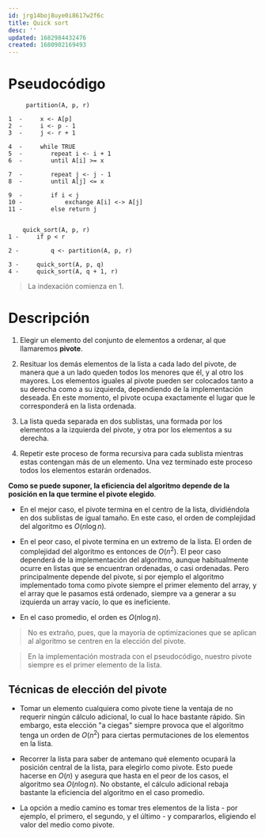 ```yaml
---
id: jrg14boj8uye0i8617w2f6c
title: Quick sort
desc: ''
updated: 1682984432476
created: 1680902169493
---
```


# Pseudocódigo

```
     partition(A, p, r)

1  -     x <- A[p]
2  -     i <- p - 1
3  -     j <- r + 1

4  -     while TRUE
5  -        repeat i <- i + 1
6  -        until A[i] >= x

7  -        repeat j <- j - 1
8  -        until A[j] <= x

9  -        if i < j
10 -            exchange A[i] <-> A[j]
11 -        else return j


    quick_sort(A, p, r)
1 -     if p < r

2 -         q <- partition(A, p, r)

3 -     quick_sort(A, p, q)
4 -     quick_sort(A, q + 1, r)
```

> La indexación comienza en 1.

# Descripción

1. Elegir un elemento del conjunto de elementos a ordenar, al que llamaremos **pivote**.

2. Resituar los demás elementos de la lista a cada lado del pivote, de manera que a un lado queden todos los menores que él, y al otro los mayores. Los elementos iguales al pivote pueden ser colocados tanto a su derecha como a su izquierda, dependiendo de la implementación deseada. En este momento, el pivote ocupa exactamente el lugar que le corresponderá en la lista ordenada.

3. La lista queda separada en dos sublistas, una formada por los elementos a la izquierda del pivote, y otra por los elementos a su derecha.

4. Repetir este proceso de forma recursiva para cada sublista mientras estas contengan más de un elemento. Una vez terminado este proceso todos los elementos estarán ordenados.

**Como se puede suponer, la eficiencia del algoritmo depende de la posición en la que termine el pivote elegido**.

- En el mejor caso, el pivote termina en el centro de la lista, dividiéndola en dos sublistas de igual tamaño. En este caso, el orden de complejidad del algoritmo es $O(n\log n)$.

- En el peor caso, el pivote termina en un extremo de la lista. El orden de complejidad del algoritmo es entonces de $O(n^2)$. El peor caso dependerá de la implementación del algoritmo, aunque habitualmente ocurre en listas que se encuentran ordenadas, o casi ordenadas. Pero principalmente depende del pivote, si por ejemplo el algoritmo implementado toma como pivote siempre el primer elemento del array, y el array que le pasamos está ordenado, siempre va a generar a su izquierda un array vacío, lo que es ineficiente.

- En el caso promedio, el orden es $O(n\log n)$.

> No es extraño, pues, que la mayoría de optimizaciones que se aplican al algoritmo se centren en la elección del pivote.

> En la implementación mostrada con el pseudocódigo, nuestro pivote siempre es el primer elemento de la lista.

## Técnicas de elección del pivote

- Tomar un elemento cualquiera como pivote tiene la ventaja de no requerir ningún cálculo adicional, lo cual lo hace bastante rápido. Sin embargo, esta elección "a ciegas" siempre provoca que el algoritmo tenga un orden de $O(n^2)$ para ciertas permutaciones de los elementos en la lista.

- Recorrer la lista para saber de antemano qué elemento ocupará la posición central de la lista, para elegirlo como pivote. Esto puede hacerse en $O(n)$ y asegura que hasta en el peor de los casos, el algoritmo sea $O(n\log n)$. No obstante, el cálculo adicional rebaja bastante la eficiencia del algoritmo en el caso promedio.

- La opción a medio camino es tomar tres elementos de la lista - por ejemplo, el primero, el segundo, y el último - y compararlos, eligiendo el valor del medio como pivote.
